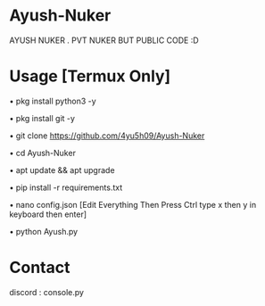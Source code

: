 # Ayush-Nuker
AYUSH NUKER . PVT NUKER BUT PUBLIC CODE :D

# Usage [Termux Only]
• pkg install python3 -y 

• pkg install git -y

• git clone https://github.com/4yu5h09/Ayush-Nuker

• cd Ayush-Nuker

• apt update && apt upgrade

• pip install -r requirements.txt

• nano config.json [Edit Everything Then Press Ctrl type x then y in keyboard then enter]

• python Ayush.py

# Contact 
discord : console.py
